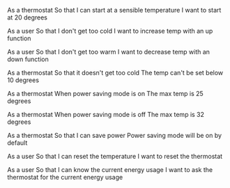As a thermostat
So that I can start at a sensible temperature
I want to start at 20 degrees

As a user
So that I don't get too cold
I want to increase temp with an up function

As a user
So that I don't get too warm
I want to decrease temp with an down function

As a thermostat
So that it doesn't get too cold
The temp can't be set below 10 degrees

As a thermostat
When power saving mode is on
The max temp is 25 degrees

As a thermostat
When power saving mode is off
The max temp is 32 degrees

As a thermostat
So that I can save power
Power saving mode will be on by default

As a user
So that I can reset the temperature
I want to reset the thermostat

As a user
So that I can know the current energy usage
I want to ask the thermostat for the current energy usage
